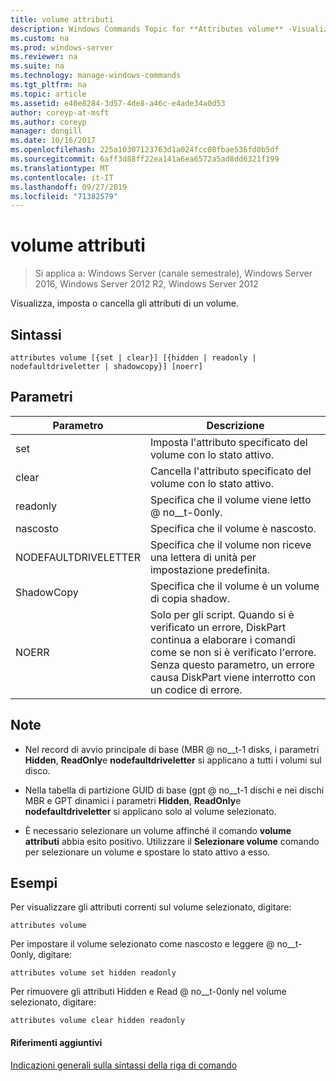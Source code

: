 ```yaml
---
title: volume attributi
description: Windows Commands Topic for **Attributes volume** -Visualizza, imposta o cancella gli attributi di un volume.
ms.custom: na
ms.prod: windows-server
ms.reviewer: na
ms.suite: na
ms.technology: manage-windows-commands
ms.tgt_pltfrm: na
ms.topic: article
ms.assetid: e40e8284-3d57-4de8-a46c-e4ade34a0d53
author: coreyp-at-msft
ms.author: coreyp
manager: dongill
ms.date: 10/16/2017
ms.openlocfilehash: 225a10307123763d1a024fcc08fbae536fd0b5df
ms.sourcegitcommit: 6aff3d88ff22ea141a6ea6572a5ad8dd6321f199
ms.translationtype: MT
ms.contentlocale: it-IT
ms.lasthandoff: 09/27/2019
ms.locfileid: "71382579"
---
```

# <a name="attributes-volume"></a>volume attributi

>Si applica a: Windows Server (canale semestrale), Windows Server 2016, Windows Server 2012 R2, Windows Server 2012

Visualizza, imposta o cancella gli attributi di un volume.  
  
  
  
## <a name="syntax"></a>Sintassi  
  
```  
attributes volume [{set | clear}] [{hidden | readonly | nodefaultdriveletter | shadowcopy}] [noerr]  
```  
  
## <a name="parameters"></a>Parametri  
  
|Parametro|Descrizione|  
|-------|--------|  
|set|Imposta l'attributo specificato del volume con lo stato attivo.|  
|clear|Cancella l'attributo specificato del volume con lo stato attivo.|  
|readonly|Specifica che il volume viene letto @ no__t-0only.|  
|nascosto|Specifica che il volume è nascosto.|  
|NODEFAULTDRIVELETTER|Specifica che il volume non riceve una lettera di unità per impostazione predefinita.|  
|ShadowCopy|Specifica che il volume è un volume di copia shadow.|  
|NOERR|Solo per gli script. Quando si è verificato un errore, DiskPart continua a elaborare i comandi come se non si è verificato l'errore. Senza questo parametro, un errore causa DiskPart viene interrotto con un codice di errore.|  
  
## <a name="remarks"></a>Note  
  
-   Nel record di avvio principale di base \(MBR @ no__t-1 disks, i parametri **Hidden**, **ReadOnly**e **nodefaultdriveletter** si applicano a tutti i volumi sul disco.  
  
-   Nella tabella di partizione GUID di base \(gpt @ no__t-1 dischi e nei dischi MBR e GPT dinamici i parametri **Hidden**, **ReadOnly**e **nodefaultdriveletter** si applicano solo al volume selezionato.  
  
-   È necessario selezionare un volume affinché il comando **volume attributi** abbia esito positivo. Utilizzare il **Selezionare volume** comando per selezionare un volume e spostare lo stato attivo a esso.  
  
## <a name="BKMK_examples"></a>Esempi  
Per visualizzare gli attributi correnti sul volume selezionato, digitare:  
  
```  
attributes volume  
```  
  
Per impostare il volume selezionato come nascosto e leggere @ no__t-0only, digitare:  
  
```  
attributes volume set hidden readonly  
```  
  
Per rimuovere gli attributi Hidden e Read @ no__t-0only nel volume selezionato, digitare:  
  
```  
attributes volume clear hidden readonly  
```  
  
#### <a name="additional-references"></a>Riferimenti aggiuntivi  
[Indicazioni generali sulla sintassi della riga di comando](command-line-syntax-key.md)  
  

  

